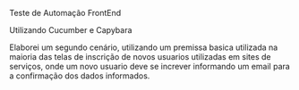 Teste de Automação FrontEnd

Utilizando Cucumber e Capybara

Elaborei um segundo cenário, utilizando um premissa basica utilizada na maioria das telas de inscrição de novos usuarios utilizadas em sites de serviços, onde um novo usuario deve se increver informando um email para a confirmação dos dados informados.
